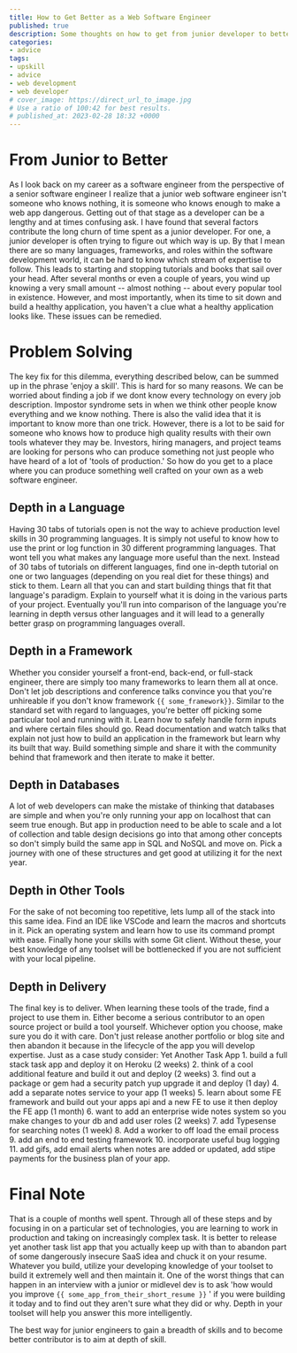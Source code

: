 ```yaml
---
title: How to Get Better as a Web Software Engineer
published: true
description: Some thoughts on how to get from junior developer to better and gain real production skills.
categories:
- advice
tags: 
- upskill 
- advice
- web development
- web developer
# cover_image: https://direct_url_to_image.jpg
# Use a ratio of 100:42 for best results.
# published_at: 2023-02-28 18:32 +0000
---
```

# From Junior to Better
As I look back on my career as a software engineer from the perspective of a senior software engineer I realize that a junior web software engineer isn't someone who knows nothing, it is someone who knows enough to make a web app dangerous. Getting out of that stage as a developer can be a lengthy and at times confusing ask. I have found that several factors contribute the long churn of time spent as a junior developer. For one, a junior developer is often trying to figure out which way is up. By that I mean there are so many languages, frameworks, and roles within the software development world, it can be hard to know which stream of expertise to follow. This leads to starting and stopping tutorials and books that sail over your head. After several months or even a couple of years,  you wind up knowing a very small amount -- almost nothing -- about every popular tool in existence. However, and most importantly, when its time to sit down and build a healthy application, you haven't a clue what a healthy application looks like. These issues can be remedied.

# Problem Solving
The key fix for this dilemma, everything described below, can be summed up in the phrase 'enjoy a skill'. This is hard for so many reasons. We can be worried about finding a job if we dont know every technology on every job description. Impostor syndrome sets in when we think other people know everything and we know nothing. There is also the valid idea that it is important to know more than one trick. However, there is a lot to be said for someone who knows how to produce high quality results with their own tools whatever they may be. Investors, hiring managers, and project teams are looking for persons who can produce something not just people who have heard of a lot of 'tools of production.' So how do you get to a place where you can produce something well crafted on your own as a web software engineer.

## Depth in a Language
Having 30 tabs of tutorials open is not the way to achieve production level skills in 30 programming languages. It is simply not useful to know how to use the print or log function in 30 different programming languages. That wont tell you what makes any language more useful than the next. Instead of 30 tabs of tutorials on different languages, find one in-depth tutorial on one or two languages (depending on you real diet for these things) and stick to them. Learn all that you can and start building things that fit that language's paradigm. Explain to yourself what it is doing in the various parts of your project. Eventually you'll run into comparison of the language you're learning in depth versus other languages and it will lead to a generally better grasp on programming languages overall.

## Depth in a Framework
Whether you consider yourself a front-end, back-end, or full-stack engineer, there are simply too many frameworks to learn them all at once. Don't let job descriptions and conference talks convince you that you're unhireable if you don't know framework ```{{ some_framework}}```. Similar to the standard set with regard to languages, you're better off picking some particular tool and running with it. Learn how to safely handle form inputs and where certain files should go. Read documentation and watch talks that explain not just how to build an application in the framework but learn why its built that way. Build something simple and share it with the community behind that framework and then iterate to make it better.

## Depth in Databases
A lot of web developers can make the mistake of thinking that databases are simple and when you're only running your app on localhost that can seem true enough. But app in production need to be able to scale and a lot of collection and table design decisions go into that among other concepts so don't simply build the same app in SQL and NoSQL and move on. Pick a journey with one of these structures and get good at utilizing it for the next year.

## Depth in Other Tools
For the sake of not becoming too repetitive, lets lump all of the stack into this same idea. Find an IDE like VSCode and learn the macros and shortcuts in it. Pick an operating system and learn how to use its command prompt with ease. Finally hone your skills with some Git client. Without these, your best knowledge of any toolset will be bottlenecked if you are not sufficient with your local pipeline.

## Depth in Delivery
The final key is to deliver. When learning these tools of the trade, find a project to use them in. Either become a serious contributor to an open source project or build a tool yourself. Whichever option you choose, make sure you do it with care. Don't just release another portfolio or blog site and then abandon it because in the lifecycle of the app you will develop expertise. Just as a case study consider: Yet Another Task App
	1. build a full stack task app and deploy it on Heroku (2 weeks)
	2. think of a cool additional feature and build it out and deploy (2 weeks)
	3. find out a package or gem had a security patch yup upgrade it and deploy (1 day)
	4. add a separate notes service to your app (1 weeks)
	5. learn about some FE framework and build out your apps api and a new FE to use it then deploy the FE app (1 month)
	6. want to add an enterprise wide notes system so you make changes to your db and add user roles (2 weeks)
	7. add Typesense for searching notes (1 week)
	8. Add a worker to off load the email process
        9. add an end to end testing framework
        10. incorporate useful bug logging
	11. add gifs, add email alerts when notes are added or updated, add stipe payments for the business plan of your app.
	
# Final Note
That is a couple of months well spent. Through all of these steps and by focusing in on a particular set of technologies, you are learning to work in production and taking on increasingly complex task. It is better to release yet another task list app that you actually keep up with than to abandon part of some dangerously insecure SaaS idea and chuck it on your resume. Whatever you build, utilize your developing knowledge of your toolset to build it extremely well and then maintain it. One of the worst things that can happen in an interview with a junior or midlevel dev is to ask 'how would you improve ```{{ some_app_from_their_short_resume }}``` ' if you were building it today and to find out they aren't sure what they did or why. Depth in your toolset will help you answer this more intelligently.

The best way for junior engineers to gain a breadth of skills and to become better contributor is to aim at depth of skill.